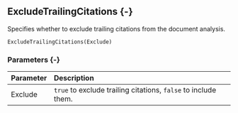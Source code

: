 ## ExcludeTrailingCitations {-}

Specifies whether to exclude trailing citations from the document analysis.

```{sql}
ExcludeTrailingCitations(Exclude)
```

### Parameters {-}

**Parameter** | **Description**
| :-- | :-- |
Exclude | `true` to exclude trailing citations, `false` to include them.